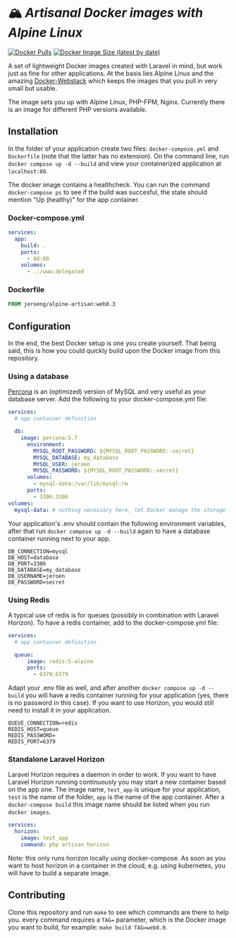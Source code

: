 # 🏔️ *Artisanal Docker images with Alpine Linux*

[![Docker Pulls][ico-pulls]][link-docker-hub]
[![Docker Image Size (latest by date)][ico-size]][link-docker-hub]

A set of lightweight Docker images created with Laravel in mind, but work just as fine for other applications.
At the basis lies Alpine Linux and the amazing [Docker-Webstack](https://github.com/eXistenZNL/Docker-Webstack) which keeps the images that you pull in very small but usable.

The image sets you up with Alpine Linux, PHP-FPM, Nginx. Currently there is an image for different PHP versions available.

## Installation
In the folder of your application create two files: `docker-compose.yml` and `Dockerfile` (note that the latter has no extension). On the command line, run `docker compose up -d --build` and view your containerized application at `localhost:80`.

The docker image contains a healthcheck. You can run the command `docker-compose ps` to see if the build was succesful, the state should mention "Up (healthy)" for the app container.

### Docker-compose.yml
```yaml
services:
  app:
    build: .
    ports:
      - 80:80
    volumes:
      - .:/www:delegated
```

### Dockerfile
```Dockerfile
FROM jeroeng/alpine-artisan:web8.3
```

## Configuration
In the end, the best Docker setup is one you create yourself. That being said, this is how you could quickly build upon the Docker image from this repository.

### Using a database
[Percona](https://hub.docker.com/_/percona) is an (optimized) version of MySQL and very useful as your database server. Add the following to your docker-compose.yml file:

```yaml
services:
  # app container definition

  db:
    image: percona:5.7
      environment:
        MYSQL_ROOT_PASSWORD: ${MYSQL_ROOT_PASSWORD:-secret}
        MYSQL_DATABASE: my_database
        MYSQL_USER: jeroen
        MYSQL_PASSWORD: ${MYSQL_ROOT_PASSWORD:-secret}
      volumes:
        - mysql-data:/var/lib/mysql:rw
      ports:
        - 3306:3306
volumes:
  mysql-data: # nothing necessary here, let Docker manage the storage
```

Your application's .env should contain the following environment variables, after that run `docker compose up -d --build` again to have a database container running next to your app.

```.env
DB_CONNECTION=mysql
DB_HOST=database
DB_PORT=3306
DB_DATABASE=my_database
DB_USERNAME=jeroen
DB_PASSWORD=secret
```

### Using Redis
A typical use of redis is for queues (possibly in combination with Laravel Horizon). To have a redis container, add to the docker-compose.yml file:

```yaml
services:
  # app container definition

  queue:
      image: redis:5-alpine
      ports:
        - 6379:6379
```

Adapt your .env file as well, and after another `docker compose up -d --build` you will have a redis container running for your application (yes, there is no password in this case). If you want to use Horizon, you would still need to install it in your application.

```.env
QUEUE_CONNECTION=redis
REDIS_HOST=queue
REDIS_PASSWORD=
REDIS_PORT=6379
```

### Standalone Laravel Horizon
Laravel Horizon requires a daemon in order to work. If you want to have Laravel Horizon running continuously you may start a new container based on the app one. The image name, `test_app` is unique for your application, `test` is the name of the folder, `app` is the name of the app container. After a `docker-compose build` this image name should be listed when you run `docker images`.

```yaml
services:
  horizon:
    image: test_app
    command: php artisan horizon
```

Note: this only runs horizon locally using docker-compose. As soon as you want to host horizon in a container in the cloud, e.g. using kubernetes, you will have to build a separate image.

## Contributing
Clone this repository and run `make` to see which commands are there to help you. every command requires a `TAG=` parameter, which is the Docker image you want to build, for example: `make build TAG=web8.0`.

[link-docker-hub]: https://hub.docker.com/r/jeroeng/alpine-artisan
[ico-pulls]: https://img.shields.io/docker/pulls/jeroeng/alpine-artisan?style=flat-square
[ico-size]: https://img.shields.io/docker/image-size/jeroeng/alpine-artisan?style=flat-square
